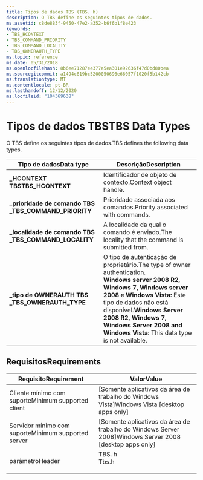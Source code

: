 ```yaml
---
title: Tipos de dados TBS (TBS. h)
description: O TBS define os seguintes tipos de dados.
ms.assetid: c8de883f-9450-47e2-a352-b6f6b1f8e423
keywords:
- TBS_HCONTEXT
- TBS_COMMAND_PRIORITY
- TBS_COMMAND_LOCALITY
- TBS_OWNERAUTH_TYPE
ms.topic: reference
ms.date: 05/31/2018
ms.openlocfilehash: 8b6ee71287ee377e5ea301e92636f47d0bd80bea
ms.sourcegitcommit: a1494c819bc5200050696e66057f1020f5b142cb
ms.translationtype: MT
ms.contentlocale: pt-BR
ms.lasthandoff: 12/12/2020
ms.locfileid: "104369638"
---
```

# <a name="tbs-data-types"></a><span data-ttu-id="8a612-107">Tipos de dados TBS</span><span class="sxs-lookup"><span data-stu-id="8a612-107">TBS Data Types</span></span>

<span data-ttu-id="8a612-108">O TBS define os seguintes tipos de dados.</span><span class="sxs-lookup"><span data-stu-id="8a612-108">TBS defines the following data types.</span></span>



| <span data-ttu-id="8a612-109">Tipo de dados</span><span class="sxs-lookup"><span data-stu-id="8a612-109">Data type</span></span>                                                                                                | <span data-ttu-id="8a612-110">Descrição</span><span class="sxs-lookup"><span data-stu-id="8a612-110">Description</span></span>                                                                                                                                                            |
|----------------------------------------------------------------------------------------------------------|------------------------------------------------------------------------------------------------------------------------------------------------------------------------|
| <span data-ttu-id="8a612-111"><span id="TBS_HCONTEXT"></span><span id="tbs_hcontext"></span>**\_HCONTEXT TBS**</span><span class="sxs-lookup"><span data-stu-id="8a612-111"><span id="TBS_HCONTEXT"></span><span id="tbs_hcontext"></span>**TBS\_HCONTEXT**</span></span>                          | <span data-ttu-id="8a612-112">Identificador de objeto de contexto.</span><span class="sxs-lookup"><span data-stu-id="8a612-112">Context object handle.</span></span><br/>                                                                                                                                      |
| <span data-ttu-id="8a612-113"><span id="TBS_COMMAND_PRIORITY"></span><span id="tbs_command_priority"></span>**\_prioridade de comando TBS \_**</span><span class="sxs-lookup"><span data-stu-id="8a612-113"><span id="TBS_COMMAND_PRIORITY"></span><span id="tbs_command_priority"></span>**TBS\_COMMAND\_PRIORITY**</span></span> | <span data-ttu-id="8a612-114">Prioridade associada aos comandos.</span><span class="sxs-lookup"><span data-stu-id="8a612-114">Priority associated with commands.</span></span><br/>                                                                                                                          |
| <span data-ttu-id="8a612-115"><span id="TBS_COMMAND_LOCALITY"></span><span id="tbs_command_locality"></span>**\_localidade de comando TBS \_**</span><span class="sxs-lookup"><span data-stu-id="8a612-115"><span id="TBS_COMMAND_LOCALITY"></span><span id="tbs_command_locality"></span>**TBS\_COMMAND\_LOCALITY**</span></span> | <span data-ttu-id="8a612-116">A localidade da qual o comando é enviado.</span><span class="sxs-lookup"><span data-stu-id="8a612-116">The locality that the command is submitted from.</span></span><br/>                                                                                                            |
| <span data-ttu-id="8a612-117"><span id="TBS_OWNERAUTH_TYPE"></span><span id="tbs_ownerauth_type"></span>**\_tipo de OWNERAUTH TBS \_**</span><span class="sxs-lookup"><span data-stu-id="8a612-117"><span id="TBS_OWNERAUTH_TYPE"></span><span id="tbs_ownerauth_type"></span>**TBS\_OWNERAUTH\_TYPE**</span></span>       | <span data-ttu-id="8a612-118">O tipo de autenticação de proprietário.</span><span class="sxs-lookup"><span data-stu-id="8a612-118">The type of owner authentication.</span></span><br/> <span data-ttu-id="8a612-119">**Windows server 2008 R2, Windows 7, Windows server 2008 e Windows Vista:** Este tipo de dados não está disponível.</span><span class="sxs-lookup"><span data-stu-id="8a612-119">**Windows Server 2008 R2, Windows 7, Windows Server 2008 and Windows Vista:** This data type is not available.</span></span><br/> |



## <a name="requirements"></a><span data-ttu-id="8a612-120">Requisitos</span><span class="sxs-lookup"><span data-stu-id="8a612-120">Requirements</span></span>



| <span data-ttu-id="8a612-121">Requisito</span><span class="sxs-lookup"><span data-stu-id="8a612-121">Requirement</span></span> | <span data-ttu-id="8a612-122">Valor</span><span class="sxs-lookup"><span data-stu-id="8a612-122">Value</span></span> |
|-------------------------------------|----------------------------------------------------------------------------------|
| <span data-ttu-id="8a612-123">Cliente mínimo com suporte</span><span class="sxs-lookup"><span data-stu-id="8a612-123">Minimum supported client</span></span><br/> | <span data-ttu-id="8a612-124">\[Somente aplicativos da área de trabalho do Windows Vista\]</span><span class="sxs-lookup"><span data-stu-id="8a612-124">Windows Vista \[desktop apps only\]</span></span><br/>                                   |
| <span data-ttu-id="8a612-125">Servidor mínimo com suporte</span><span class="sxs-lookup"><span data-stu-id="8a612-125">Minimum supported server</span></span><br/> | <span data-ttu-id="8a612-126">\[Somente aplicativos da área de trabalho do Windows Server 2008\]</span><span class="sxs-lookup"><span data-stu-id="8a612-126">Windows Server 2008 \[desktop apps only\]</span></span><br/>                             |
| <span data-ttu-id="8a612-127">parâmetro</span><span class="sxs-lookup"><span data-stu-id="8a612-127">Header</span></span><br/>                   | <dl> <span data-ttu-id="8a612-128"><dt>TBS. h</dt></span><span class="sxs-lookup"><span data-stu-id="8a612-128"><dt>Tbs.h</dt></span></span> </dl> |



 

 





